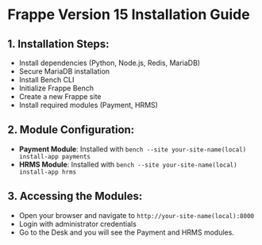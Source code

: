 # Frappe Version 15 Installation Guide

## 1. Installation Steps:
- Install dependencies (Python, Node.js, Redis, MariaDB)
- Secure MariaDB installation
- Install Bench CLI
- Initialize Frappe Bench
- Create a new Frappe site
- Install required modules (Payment, HRMS)

## 2. Module Configuration:
- **Payment Module**: Installed with `bench --site your-site-name(local) install-app payments`
- **HRMS Module**: Installed with `bench --site your-site-name(local) install-app hrms`

## 3. Accessing the Modules:
- Open your browser and navigate to `http://your-site-name(local):8000`
- Login with administrator credentials
- Go to the Desk and you will see the Payment and HRMS modules.
